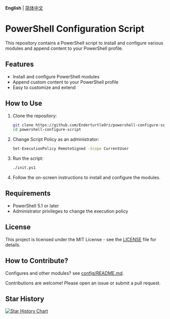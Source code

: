 **English** | [简体中文](README_zh.md) 

# PowerShell Configuration Script

This repository contains a PowerShell script to install and configure various modules and append content to your PowerShell profile.

## Features

- Install and configure PowerShell modules
- Append custom content to your PowerShell profile
- Easy to customize and extend

## How to Use

1. Clone the repository:
    ```sh
    git clone https://github.com/EnderturtleOrz/powershell-configure-script.git
    cd powershell-configure-script
    ```

2. Change Script Policy as an administrator:
    ```sh
    Set-ExecutionPolicy RemoteSigned -Scope CurrentUser
    ```

3. Run the script:
    ```sh
    ./init.ps1
    ```

4. Follow the on-screen instructions to install and configure the modules.


## Requirements

- PowerShell 5.1 or later
- Administrator privileges to change the execution policy


## License

This project is licensed under the MIT License - see the [LICENSE](LICENSE) file for details.

## How to Contribute?

Configures and other modules? see [config/README.md](config/README.md).

Contributions are welcome! Please open an issue or submit a pull request.

## Star History

[![Star History Chart](https://api.star-history.com/svg?repos=EnderturtleOrz/powershell-configure-script&type=Date)](https://star-history.com/#EnderturtleOrz/powershell-configure-script&Date)